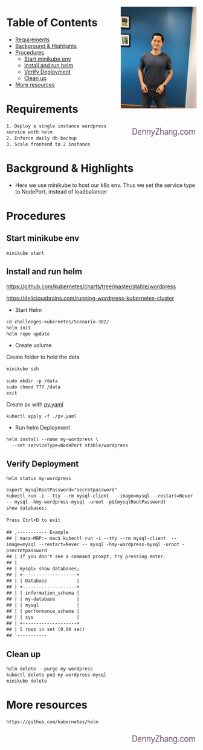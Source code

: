 <a href="https://www.dennyzhang.com"><img align="right" width="201" height="268" src="https://raw.githubusercontent.com/USDevOps/mywechat-slack-group/master/images/denny_201706.png"></a>

Table of Contents
=================

   * [Requirements](#requirements)
   * [Background &amp; Highlights](#background--highlights)
   * [Procedures](#procedures)
      * [Start minikube env](#start-minikube-env)
      * [Install and run helm](#install-and-run-helm)
      * [Verify Deployment](#verify-deployment)
      * [Clean up](#clean-up)
   * [More resources](#more-resources)

# Requirements
<a href="https://www.dennyzhang.com"><img align="right" width="185" height="37" src="https://raw.githubusercontent.com/USDevOps/mywechat-slack-group/master/images/dns_small.png"></a>

```
1. Deploy a single instance wordpress service with helm
2. Enforce daily db backup
3. Scale frontend to 2 instance
```

# Background & Highlights
- Here we use minikube to host our k8s env. Thus we set the service type to NodePort, instead of loadbalancer

# Procedures

## Start minikube env

```
minikube start
```

## Install and run helm

https://github.com/kubernetes/charts/tree/master/stable/wordpress

https://deliciousbrains.com/running-wordpress-kubernetes-cluster

- Start Helm
```
cd challenges-kubernetes/Scenario-302/
helm init
helm repo update
```

- Create volume

Create folder to hold the data
```
minikube ssh

sudo mkdir -p /data
sudo chmod 777 /data
exit
```

Create pv with [pv.yaml](pv.yaml)
```
kubectl apply -f ./pv.yaml
```

- Run helm Deployment
```
helm install --name my-wordpress \
  --set serviceType=NodePort stable/wordpress
```

## Verify Deployment

```
helm status my-wordpress
```

```
export mysqlRootPassword="secretpassword"
kubectl run -i --tty --rm mysql-client  --image=mysql --restart=Never -- mysql -hmy-wordpress-mysql -uroot -p${mysqlRootPassword}
show databases;

Press Ctrl+D to exit

## ,----------- Example
## | macs-MBP:~ mac$ kubectl run -i --tty --rm mysql-client  --image=mysql --restart=Never -- mysql -hmy-wordpress-mysql -uroot -psecretpassword
## | If you don't see a command prompt, try pressing enter.
## | 
## | mysql> show databases;
## | +--------------------+
## | | Database           |
## | +--------------------+
## | | information_schema |
## | | my-database        |
## | | mysql              |
## | | performance_schema |
## | | sys                |
## | +--------------------+
## | 5 rows in set (0.00 sec)
## `-----------
```

## Clean up

```
helm delete --purge my-wordpress
kubectl delete pod my-wordpress-mysql
minikube delete
```

# More resources

```
https://github.com/kubernetes/helm
```
<a href="https://www.dennyzhang.com"><img align="right" width="185" height="37" src="https://raw.githubusercontent.com/USDevOps/mywechat-slack-group/master/images/dns_small.png"></a>
